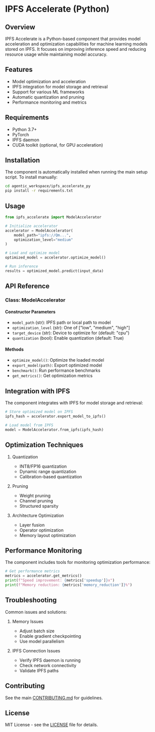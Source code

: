 # IPFS Accelerate (Python)

## Overview

IPFS Accelerate is a Python-based component that provides model acceleration and optimization capabilities for machine learning models stored on IPFS. It focuses on improving inference speed and reducing resource usage while maintaining model accuracy.

## Features

- Model optimization and acceleration
- IPFS integration for model storage and retrieval
- Support for various ML frameworks
- Automatic quantization and pruning
- Performance monitoring and metrics

## Requirements

- Python 3.7+
- PyTorch
- IPFS daemon
- CUDA toolkit (optional, for GPU acceleration)

## Installation

The component is automatically installed when running the main setup script. To install manually:

```bash
cd agentic_workspace/ipfs_accelerate_py
pip install -r requirements.txt
```

## Usage

```python
from ipfs_accelerate import ModelAccelerator

# Initialize accelerator
accelerator = ModelAccelerator(
    model_path="ipfs://Qm...",
    optimization_level="medium"
)

# Load and optimize model
optimized_model = accelerator.optimize_model()

# Run inference
results = optimized_model.predict(input_data)
```

## API Reference

### Class: ModelAccelerator

#### Constructor Parameters
- `model_path` (str): IPFS path or local path to model
- `optimization_level` (str): One of ["low", "medium", "high"]
- `target_device` (str): Device to optimize for (default: "cpu")
- `quantization` (bool): Enable quantization (default: True)

#### Methods
- `optimize_model()`: Optimize the loaded model
- `export_model(path)`: Export optimized model
- `benchmark()`: Run performance benchmarks
- `get_metrics()`: Get optimization metrics

## Integration with IPFS

The component integrates with IPFS for model storage and retrieval:

```python
# Store optimized model on IPFS
ipfs_hash = accelerator.export_model_to_ipfs()

# Load model from IPFS
model = ModelAccelerator.from_ipfs(ipfs_hash)
```

## Optimization Techniques

1. Quantization
   - INT8/FP16 quantization
   - Dynamic range quantization
   - Calibration-based quantization

2. Pruning
   - Weight pruning
   - Channel pruning
   - Structured sparsity

3. Architecture Optimization
   - Layer fusion
   - Operator optimization
   - Memory layout optimization

## Performance Monitoring

The component includes tools for monitoring optimization performance:

```python
# Get performance metrics
metrics = accelerator.get_metrics()
print(f"Speed improvement: {metrics['speedup']}x")
print(f"Memory reduction: {metrics['memory_reduction']}%")
```

## Troubleshooting

Common issues and solutions:

1. Memory Issues
   - Adjust batch size
   - Enable gradient checkpointing
   - Use model parallelism

2. IPFS Connection Issues
   - Verify IPFS daemon is running
   - Check network connectivity
   - Validate IPFS paths

## Contributing

See the main [CONTRIBUTING.md](../CONTRIBUTING.md) for guidelines.

## License

MIT License - see the [LICENSE](../LICENSE) file for details. 